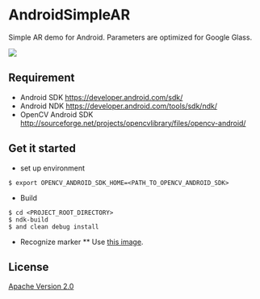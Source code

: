 AndroidSimpleAR
=======

Simple AR demo for Android. Parameters are optimized for Google Glass.

<img src="http://thorikawa.github.io/AndroidSimpleAR/img/ar_screenshot.png" />

## Requirement
* Android SDK <https://developer.android.com/sdk/>
* Android NDK <https://developer.android.com/tools/sdk/ndk/>
* OpenCV Android SDK <http://sourceforge.net/projects/opencvlibrary/files/opencv-android/>

## Get it started

* set up environment
```
$ export OPENCV_ANDROID_SDK_HOME=<PATH_TO_OPENCV_ANDROID_SDK>
```
* Build
```
$ cd <PROJECT_ROOT_DIRECTORY>
$ ndk-build
$ and clean debug install
```
* Recognize marker
** Use [this image](https://github.com/thorikawa/AndroidSimpleAR/blob/master/jni/MarkerDetection/marker.png).

## License

[Apache Version 2.0](http://www.apache.org/licenses/LICENSE-2.0.html)


